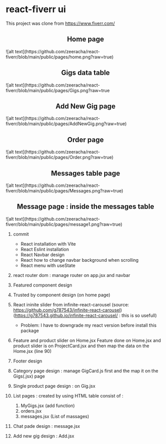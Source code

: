 ﻿# react-fiverr ui
This project was clone from https://www.fiverr.com/


<h2 align="center"> Home page</h2>
![alt text](https://github.com/zeeracha/react-fiverr/blob/main/public/pages/home.png?raw=true)

<h2 align="center"> Gigs data table</h2>
![alt text](https://github.com/zeeracha/react-fiverr/blob/main/public/pages/Gigs.png?raw=true

<h2 align="center"> Add New Gig page</h2>
![alt text](https://github.com/zeeracha/react-fiverr/blob/main/public/pages/AddNewGig.png?raw=true)

<h2 align="center"> Order page</h2>
![alt text](https://github.com/zeeracha/react-fiverr/blob/main/public/pages/Order.png?raw=true)

<h2 align="center"> Messages table page</h2>
![alt text](https://github.com/zeeracha/react-fiverr/blob/main/public/pages/Messages.png?raw=true)

<h2 align="center"> Message page : inside the messages table</h2>
![alt text](https://github.com/zeeracha/react-fiverr/blob/main/public/pages/message1.png?raw=true)

1. commit
    - React installation with Vite
    - React Eslint installation 
    - React Navbar design
    - React how to change navbar background when scrolling 
    - React menu with useState

2. react router dom : manage router on app.jsx and navbar
3. Featured component design
4. Trusted by component design (on home page)
5. React ininite slider from infinite-react-carousel (source: https://github.com/g787543/infinite-react-carousel) (https://g787543.github.io/infinite-react-carousel/ : this is so usefull)
    - Problem: I have to downgrade my react version before install this package

6. Feature and product slider on Home.jsx 
       Feature done on Home.jsx and product slider is on ProjectCard.jsx and then map the data on the Home.jsx (line 90) 

7. Footer design
8. Category page design : manage GigCard.js first and the map it on the Gigs(.jsx) page
9. Single product page design : on Gig.jsx
10. List pages : created by using HTML table consist of :
    1) MyGigs.jsx (add function)
    2) orders.jsx
    3) messages.jsx (List of massages)
11. Chat pade design : message.jsx
12. Add new gig design : Add.jsx
